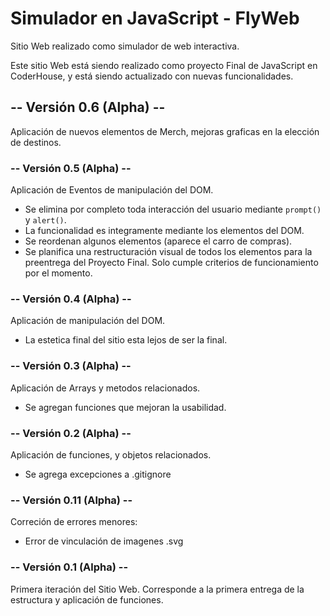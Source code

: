 # Simulador en JavaScript - FlyWeb
Sitio Web realizado como simulador de web interactiva.

Este sitio Web está siendo realizado como proyecto Final de JavaScript en CoderHouse, y está siendo actualizado con nuevas funcionalidades.

## -- Versión 0.6 (Alpha) --
Aplicación de nuevos elementos de Merch, mejoras graficas en la elección de destinos.

### -- Versión 0.5 (Alpha) --
Aplicación de Eventos de manipulación del DOM.
- Se elimina por completo toda interacción del usuario mediante `prompt()` y `alert()`.
- La funcionalidad es integramente mediante los elementos del DOM.
- Se reordenan algunos elementos (aparece el carro de compras).
- Se planifica una restructuración visual de todos los elementos para la preentrega del Proyecto Final. Solo cumple criterios de funcionamiento por el momento.

### -- Versión 0.4 (Alpha) --
Aplicación de manipulación del DOM.
- La estetica final del sitio esta lejos de ser la final.

### -- Versión 0.3 (Alpha) --
Aplicación de Arrays y metodos relacionados.
- Se agregan funciones que mejoran la usabilidad.

### -- Versión 0.2 (Alpha) --
Aplicación de funciones, y objetos relacionados.
- Se agrega excepciones a .gitignore

### -- Versión 0.11 (Alpha) --
Correción de errores menores:

- Error de vinculación de imagenes .svg

### -- Versión 0.1 (Alpha) --
Primera iteración del Sitio Web. Corresponde a la primera entrega de la estructura y aplicación de funciones.

